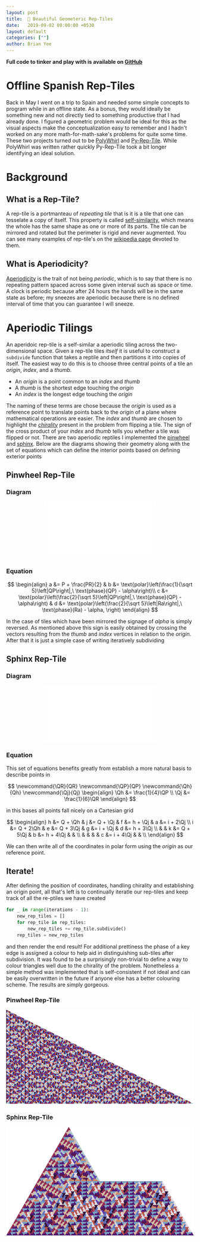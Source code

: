```yaml
---
layout: post
title:  🦎 Beautiful Geometeric Rep-Tiles
date:   2019-09-02 00:00:00 +0530
layout: default
categories: [""]
author: Brian Yee
---
```


**Full code to tinker and play with is available on
[GitHub](https://github.com/Brian-Yee/Py-Rep-Tile)**

Offline Spanish Rep-Tiles
=========================

Back in May I went on a trip to Spain and needed some simple concepts to program while in an
offline state. As a bonus, they would ideally be something new and not directly tied to something
productive that I had already done. I figured a geometric problem would be ideal for this as the
visual aspects make the conceptualization easy to remember and I hadn't worked on any more
math-for-math-sake's problems for quite some time. These two projects turned out to be
[PolyWhirl](https://github.com/Brian-Yee/PolyWhirl) and
[Py-Rep-Tile](https://github.com/Brian-Yee/Py-Rep-Tile). While PolyWhirl was written rather quickly
Py-Rep-Tile took a bit longer identifying an ideal solution.

Background
==========

What is a Rep-Tile?
-------------------

A rep-tile is a portmanteau of _repeating tile_ that is it is a tile that one can tesselate a copy
of itself. This property is called
[self-similarity](https://en.wikipedia.org/wiki/Self-similarity), which means the whole has the
same shape as one or more of its parts. The tile can be mirrored and rotated but the perimeter is
rigid and never augmented. You can see many examples of rep-tile's on the [wikipedia
page](https://en.wikipedia.org/wiki/Rep-tile) devoted to them.

What is Aperiodicity?
---------------------

[Aperiodicity](https://en.wiktionary.org/wiki/aperiodic) is the trait of not being _periodic_,
which is to say that there is no repeating pattern spaced across some given interval such as space
or time. A clock is periodic because after 24 hours the hands will be in the same state as before;
my sneezes are aperiodic because there is no defined interval of time that you can guarantee I will
sneeze.

Aperiodic Tilings
=================

An aperidoic rep-tile is a self-similar a aperiodic tiling across the two-dimensional space. Given
a rep-tile tiles _itself_ it is useful to construct a `subdivide` function that takes a reptile and
then partitions it into copies of itself. The easiest way to do this is to choose three central
points of a tile an _origin_, _index_, and a _thumb_.

- An _origin_ is a point common to an _index_ and _thumb_
- A _thumb_ is the shortest edge touching the _origin_
- An _index_ is the longest edge touching the _origin_

The naming of these terms are chose because the _origin_ is used as a reference point to translate
points back to the _origin_ of a plane where mathematical operations are easier. The _index_ and
_thumb_ are chosen to highlight the
[_chirality_](https://en.wikipedia.org/wiki/Chirality_(mathematics)) present in the problem from
flipping a tile. The sign of the cross product of your _index_ and _thumb_ tells you whether a tile
was flipped or not. There are two aperiodic reptiles I implemented the
[pinwheel](https://en.wikipedia.org/wiki/Pinwheel_tiling) and
[sphinx](https://en.wikipedia.org/wiki/Sphinx_tiling). Below are the diagrams showing their
geometry along with the set of equations which can define the interior points based on defining
exterior points

Pinwheel Rep-Tile
-----------------

### Diagram

<p align="center">
<embed src="/img/beautiful-rep-tiles/pinwheel-diagram.svg" type="image/svg+xml">
</p>
<!--   \begin{tikzpicture}[scale=6] -->
<!--   \newcommand{\phase}[1]{\text{phase}\left(#1\right)} -->
<!--   \newcommand{\polar}[1]{\text{polar}\left(#1\right)} -->
<!--   \newcommand{\abs}[1]{\left|#1\right|} -->

<!--   \newcommand{\QR}{QR} -->
<!--   \newcommand{\QP}{QP} -->
<!--   \newcommand{\pinwheelTheta}{26.56505117707799}  % arctan(2, 1) -->

<!--   \node(Q) at (0, 0) {P}; -->
<!--   \node(P) at (0, 1) {Q}; -->
<!--   \node(R) at (2, 0) {R}; -->

<!--   \node(a) at (1, 0) {a}; -->
<!--   \node(b) at ({90-\pinwheelTheta}:{1/sqrt(5)}) {b}; -->
<!--   \node(c) at ({90-\pinwheelTheta}:{2/sqrt(5)}) {c}; -->

<!--   \node(d) at ($ (a) + (b) $) {d}; -->

<!--   \draw (Q)--(P)--(c)--(d)--(R)--(a)--(Q); -->

<!--   \draw (Q)--(b)--(c); -->
<!--   \draw (b)--(a)--(d); -->
<!--   \draw (a)--(c); -->

<!--   \node at (1.7, 0.075) {$\alpha$}; -->
<!--   \end{tikzpicture} -->

### Equation

$$
\begin{align}
    a &= P + \frac{PR}{2} &
    b &= \text{polar}\left(\frac{1}{\sqrt 5}\left|QP\right|,\ \text{phase}(QP) - \alpha\right)\\
    c &= \text{polar}\left(\frac{2}{\sqrt 5}\left|QP\right|,\ \text{phase}(QP) - \alpha\right) &
    d &= \text{polar}\left(\frac{2}{\sqrt 5}\left|Ra\right|,\ \text{phase}(Ra) - \alpha, \right)
\end{align}
$$

In the case of tiles which have been mirrored the signage of _alpha_ is simply reversed. As
mentioned above this sign is easily obtained by crossing the vectors resulting from the _thumb_ and
_index_ vertices in relation to the _origin_. After that it is just a simple case of writing
iteratively subdividing

Sphinx Rep-Tile
---------------

### Diagram

<p align="center">
<embed src="/img/beautiful-rep-tiles/sphinx-diagram.svg" type="image/svg+xml"
/>
</p>
  <!-- \begin{tikzpicture}[scale=4] -->
  <!-- \newcommand{\phase}[1]{\text{phase}\left(#1\right)} -->
  <!-- \newcommand{\polar}[1]{\text{polar}\left(#1\right)} -->
  <!-- \newcommand{\abs}[1]{\left|#1\right|} -->

  <!-- \newcommand{\QR}{QR} -->
  <!-- \newcommand{\QP}{QP} -->

  <!-- \node(Q) at (0, 0) {Q}; -->
  <!-- \node(P) at (1, {sqrt(3)}) {P}; -->
  <!-- \node(a) at (1.5, {sqrt(3)/2}) {a}; -->
  <!-- \node(b) at (2.5, {sqrt(3)/2}) {b}; -->
  <!-- \node(R) at (3, 0) {R}; -->

  <!-- \node(j) at (0.5, 0) {j}; -->
  <!-- \node(e) at (1.5, 0) {e}; -->
  <!-- \node(k) at (2.5, 0) {k}; -->

  <!-- \node(h) at (0.25, {sqrt(3)/4}) {h}; -->
  <!-- \node(i) at (0.50, {sqrt(3)/2}) {i}; -->

  <!-- \node(f) at ({0.5 + 0.50}, {sqrt(3)/2}) {f}; -->
  <!-- \node(g) at ({0.5 + 0.25}, {sqrt(3)/4}) {g}; -->

  <!-- \node(c) at ({1.5 + 0.70}, {sqrt(3)/4}) {c}; -->
  <!-- \node(d) at ({1.5 + 0.25}, {sqrt(3)/4}) {d}; -->

  <!-- \draw (Q)--(h)--(i)--(P)--(a)--(b)--(R)--(k)--(e)--(j)--(Q); -->
  <!-- \draw (h)--(g)--(f)--(a); -->
  <!-- \draw (b)--(c)--(d)--(e); -->
  <!-- \draw (f)--(e); -->
  <!-- \end{tikzpicture} -->

### Equation

This set of equations benefits greatly from establish a more natural basis to describe points in

$$
\newcommand{\QR}{QR}
\newcommand{\QP}{QP}
\newcommand{\Qh}{Qh}
\newcommand{\Qj}{Qj}
\begin{align}
  \Qh &= \frac{1}{4}\QP \\
  \Qj &= \frac{1}{6}\QR
\end{align}
$$

in this bases all points fall nicely on a Cartesian grid

$$
\begin{align}
  h &= Q + \Qh  & j &= Q + \Qj  & f &= h + \Qj  & a &= i + 2\Qj \\
  i &= Q + 2\Qh & e &= Q + 3\Qj & g &= i + \Qj  & d &= h + 3\Qj \\
    &           & k &= Q + 5\Qj & b &= h + 4\Qj &   &           \\
    &           &   &           & c &= i + 4\Qj &   &           \\
\end{align}
$$

We can then write all of the coordinates in polar form using the _origin_ as our reference point.


Iterate!
--------

After defining the position of coordinates, handling chirality and establishing an origin point,
all that's left is to continually iteratle our rep-tiles and keep track of all the re-ptiles we
have created

```python
for _ in range(iterations - 1):
    new_rep_tiles = []
    for rep_tile in rep_tiles:
        new_rep_tiles += rep_tile.subdivide()
    rep_tiles = new_rep_tiles
```

and then render the end result! For additional prettiness the phase of a key edge is assigned a
colour to help aid in distinguishing sub-tiles after subdivision. It was found to be a surprisingly
non-trivial to define a way to colour triangles well due to the chirality of the problem.
Nonetheless a simple method was implemented that is self-consistent if not ideal and can be easily
overwritten in the future if anyone else has a better colouring scheme. The results are simply
gorgeous.

### Pinwheel Rep-Tile
![Image of pinwheel rep-tile](../images/rep-tiles/pinwheel.png)

### Sphinx Rep-Tile
![Image of sphinx rep-tile](../images/rep-tiles/sphinx.png)
